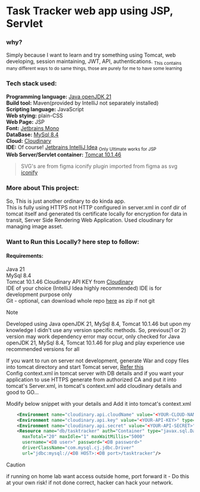 # Task Tracker web app using JSP, Servlet

### why?
Simply because I want to learn and try something using Tomcat, web developing, session maintaining, JWT, API, authentications.
<sub>This contains many different ways to do same things, those are purely for me to have some learning</sub>

### Tech stack used:
**Programming language:** [Java openJDK 21](https://jdk.java.net/archive/)  
**Build tool:** Maven(provided by IntelliJ not separately installed)  
**Scripting language:** JavaScript  
**Web stying:** plain-CSS  
**Web Page:** JSP  
**Font:** [Jetbrains Mono](https://www.jetbrains.com/lp/mono/)  
**DataBase:** [MySql 8.4](https://dev.mysql.com/doc/relnotes/mysql/8.4/en/)  
**Cloud:** [Cloudinary](https://cloudinary.com/)  
**IDE:** Of course! [Jetbrains IntelliJ Idea](https://www.jetbrains.com/idea/) <sub>Only Ultimate works for JSP</sub>  
**Web Server/Servlet container:** [Tomcat 10.1.46](https://tomcat.apache.org/download-10.cgi)  

> SVG's are from figma iconify plugin imported from figma as svg [iconify](https://iconify.design)

### More about This project:
So, This is just another ordinary to do kinda app.  
This is fully using HTTPS not HTTP configured in server.xml in conf dir of tomcat itself and generated tls certificate locally for encryption
for data in transit, Server Side Rendering Web Application.
Used cloudinary for managing image asset.

<!-- ### Future of this project:
-> Filter option  
-> progress bar  
-> make UI like calendar to track as per day  
-> add logic and page modification for editing task => task edit can edit task title, task due date  
-> paging to reduce lag (Most probably covered with calendar style dashboard)  
-> add API so that can access via mobile app build later that communicate to this server for JSON response  -->

### Want to Run this Locally? here step to follow:
#### Requirements:
Java 21  
MySql 8.4  
Tomcat 10.1.46
Cloudinary API KEY from [Cloudinary](https://cloudinary.com/)  
IDE of your choice (IntelliJ Idea highly recommended) IDE is for development purpose only  
Git - optional, can download whole repo [here](https://github.com/MrKumaran/TaskTracker/archive/refs/heads/main.zip) as zip if not git  

> [!NOTE]
> Developed using Java openJDK 21, MySql 8.4, Tomcat 10.1.46 but upon my knowledge I didn't use any version specific methods. So, previous(1 or 2) version may work dependency error may occur,
> only checked for Java openJDK 21, MySql 8.4, Tomcat 10.1.46 for plug and play experience use recommended versions for all

If you want to run on server not development, generate War and copy files into tomcat directory and start Tomcat server, [Refer this](https://www.baeldung.com/tomcat-deploy-war)   
Config context.xml in tomcat server with DB details and if you want your application to use HTTPS generate from authorized CA and put it into tomcat's Server.xml, in tomcat's context.xml add cloudinary details and good to GO...

Modify below snippet with your details and Add it into tomcat's context.xml
```XML
    <Environment name="cloudinary.api.cloudName" value="<YOUR-CLOUD-NAME>" type="java.lang.String"/>
    <Environment name="cloudinary.api.key" value="<YOUR-API-KEY>" type="java.lang.String"/>
    <Environment name="cloudinary.api.secret" value="<YOUR-API-SECRET>" type="java.lang.String"/>
    <Resource name="db/tasktracker" auth="Container" type="javax.sql.DataSource"
      maxTotal="20" maxIdle="1" maxWaitMillis="5000"
      username="<DB user>" password="<DB password>"
      driverClassName="com.mysql.cj.jdbc.Driver"
      url="jdbc:mysql://<DB HOST>:<DB port>/tasktracker"/>
```

> [!CAUTION]
> if running on home lab want access outside home, port forward it - Do this at your own risk! if not done correct, hacker can hack your network.

